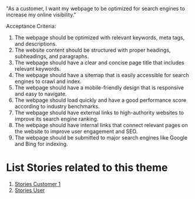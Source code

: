 "As a customer, I want my webpage to be optimized for search engines to increase my online visibility."

Acceptance Criteria:

1. The webpage should be optimized with relevant keywords, meta tags, and descriptions.
2. The website content should be structured with proper headings, subheadings, and paragraphs.
3. The webpage should have a clear and concise page title that includes relevant keywords.
4. The webpage should have a sitemap that is easily accessible for search engines to crawl and index.
5. The webpage should have a mobile-friendly design that is responsive and easy to navigate.
6. The webpage should load quickly and have a good performance score according to industry benchmarks.
7. The webpage should have external links to high-authority websites to improve its search engine ranking.
8. The webpage should have internal links that connect relevant pages on the website to improve user engagement and SEO.
9. The webpage should be submitted to major search engines like Google and Bing for indexing.


# List Stories related to this theme
1. [Stories Customer 1]("C:\Users\bryan\PycharmProjects\mywebclass-agile-docs\documentation\theme_1\initiatives\Epics\Stories\story_customer1.md")
2. [Stories User]("C:\Users\bryan\PycharmProjects\mywebclass-agile-docs\documentation\theme_1\initiatives\Epics\Stories\story_user.md")